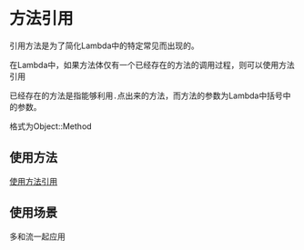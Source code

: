 # 方法引用
引用方法是为了简化Lambda中的特定常见而出现的。

在Lambda中，如果方法体仅有一个已经存在的方法的调用过程，则可以使用方法引用

已经存在的方法是指能够利用``.``点出来的方法，而方法的参数为Lambda中括号中的参数。

格式为Object::Method

## 使用方法
[使用方法引用](Test.java)

## 使用场景

多和流一起应用
